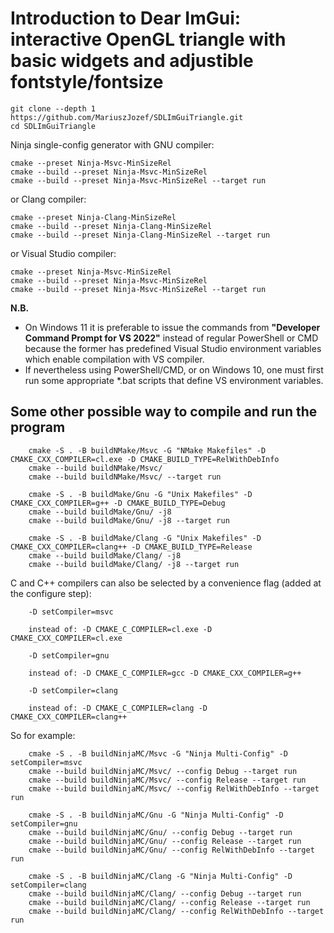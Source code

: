 # Introduction to Dear ImGui: interactive OpenGL triangle with basic widgets and adjustible fontstyle/fontsize

```
git clone --depth 1 https://github.com/MariuszJozef/SDLImGuiTriangle.git
cd SDLImGuiTriangle
```

Ninja single-config generator with GNU compiler:
```
cmake --preset Ninja-Msvc-MinSizeRel
cmake --build --preset Ninja-Msvc-MinSizeRel
cmake --build --preset Ninja-Msvc-MinSizeRel --target run
```

or Clang compiler:
```
cmake --preset Ninja-Clang-MinSizeRel
cmake --build --preset Ninja-Clang-MinSizeRel
cmake --build --preset Ninja-Clang-MinSizeRel --target run
```

or Visual Studio compiler:
```
cmake --preset Ninja-Msvc-MinSizeRel
cmake --build --preset Ninja-Msvc-MinSizeRel
cmake --build --preset Ninja-Msvc-MinSizeRel --target run
```

**N.B.**

- On Windows 11 it is preferable to issue the commands from **"Developer Command Prompt for VS 2022"** instead of regular PowerShell or CMD because the former has predefined Visual Studio environment variables which enable compilation with VS compiler.
- If nevertheless using PowerShell/CMD, or on Windows 10, one must first run some appropriate *.bat scripts that define VS environment variables.

## Some other possible way to compile and run the program

```
    cmake -S . -B buildNMake/Msvc -G "NMake Makefiles" -D CMAKE_CXX_COMPILER=cl.exe -D CMAKE_BUILD_TYPE=RelWithDebInfo
    cmake --build buildNMake/Msvc/
    cmake --build buildNMake/Msvc/ --target run
```
```
    cmake -S . -B buildMake/Gnu -G "Unix Makefiles" -D CMAKE_CXX_COMPILER=g++ -D CMAKE_BUILD_TYPE=Debug
    cmake --build buildMake/Gnu/ -j8
    cmake --build buildMake/Gnu/ -j8 --target run
```
```
    cmake -S . -B buildMake/Clang -G "Unix Makefiles" -D CMAKE_CXX_COMPILER=clang++ -D CMAKE_BUILD_TYPE=Release
    cmake --build buildMake/Clang/ -j8
    cmake --build buildMake/Clang/ -j8 --target run
```

C and C++ compilers can also be selected by a convenience flag (added at the configure step):
```
    -D setCompiler=msvc
    
    instead of: -D CMAKE_C_COMPILER=cl.exe -D CMAKE_CXX_COMPILER=cl.exe
```
```
    -D setCompiler=gnu

    instead of: -D CMAKE_C_COMPILER=gcc -D CMAKE_CXX_COMPILER=g++
```
```    
    -D setCompiler=clang

    instead of: -D CMAKE_C_COMPILER=clang -D CMAKE_CXX_COMPILER=clang++
```

So for example:
```
    cmake -S . -B buildNinjaMC/Msvc -G "Ninja Multi-Config" -D setCompiler=msvc
    cmake --build buildNinjaMC/Msvc/ --config Debug --target run
    cmake --build buildNinjaMC/Msvc/ --config Release --target run
    cmake --build buildNinjaMC/Msvc/ --config RelWithDebInfo --target run
```
```
    cmake -S . -B buildNinjaMC/Gnu -G "Ninja Multi-Config" -D setCompiler=gnu
    cmake --build buildNinjaMC/Gnu/ --config Debug --target run
    cmake --build buildNinjaMC/Gnu/ --config Release --target run
    cmake --build buildNinjaMC/Gnu/ --config RelWithDebInfo --target run
```
```
    cmake -S . -B buildNinjaMC/Clang -G "Ninja Multi-Config" -D setCompiler=clang
    cmake --build buildNinjaMC/Clang/ --config Debug --target run
    cmake --build buildNinjaMC/Clang/ --config Release --target run
    cmake --build buildNinjaMC/Clang/ --config RelWithDebInfo --target run
```
